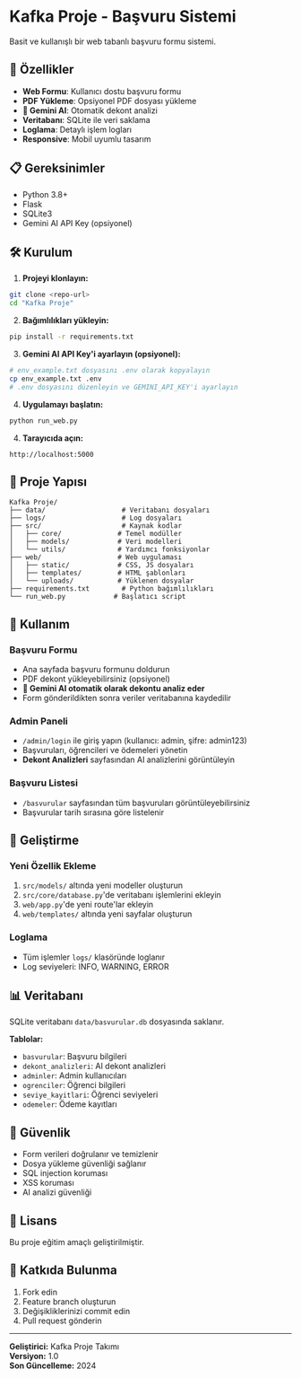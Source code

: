 # Kafka Proje - Başvuru Sistemi

Basit ve kullanışlı bir web tabanlı başvuru formu sistemi.

## 🚀 Özellikler

- **Web Formu**: Kullanıcı dostu başvuru formu
- **PDF Yükleme**: Opsiyonel PDF dosyası yükleme
- **🤖 Gemini AI**: Otomatik dekont analizi
- **Veritabanı**: SQLite ile veri saklama
- **Loglama**: Detaylı işlem logları
- **Responsive**: Mobil uyumlu tasarım

## 📋 Gereksinimler

- Python 3.8+
- Flask
- SQLite3
- Gemini AI API Key (opsiyonel)

## 🛠️ Kurulum

1. **Projeyi klonlayın:**
```bash
git clone <repo-url>
cd "Kafka Proje"
```

2. **Bağımlılıkları yükleyin:**
```bash
pip install -r requirements.txt
```

3. **Gemini AI API Key'i ayarlayın (opsiyonel):**
```bash
# env_example.txt dosyasını .env olarak kopyalayın
cp env_example.txt .env
# .env dosyasını düzenleyin ve GEMINI_API_KEY'i ayarlayın
```

4. **Uygulamayı başlatın:**
```bash
python run_web.py
```

4. **Tarayıcıda açın:**
```
http://localhost:5000
```

## 📁 Proje Yapısı

```
Kafka Proje/
├── data/                   # Veritabanı dosyaları
├── logs/                   # Log dosyaları
├── src/                    # Kaynak kodlar
│   ├── core/              # Temel modüller
│   ├── models/            # Veri modelleri
│   └── utils/             # Yardımcı fonksiyonlar
├── web/                   # Web uygulaması
│   ├── static/            # CSS, JS dosyaları
│   ├── templates/         # HTML şablonları
│   └── uploads/           # Yüklenen dosyalar
├── requirements.txt        # Python bağımlılıkları
└── run_web.py            # Başlatıcı script
```

## 🎯 Kullanım

### Başvuru Formu
- Ana sayfada başvuru formunu doldurun
- PDF dekont yükleyebilirsiniz (opsiyonel)
- **🤖 Gemini AI otomatik olarak dekontu analiz eder**
- Form gönderildikten sonra veriler veritabanına kaydedilir

### Admin Paneli
- `/admin/login` ile giriş yapın (kullanıcı: admin, şifre: admin123)
- Başvuruları, öğrencileri ve ödemeleri yönetin
- **Dekont Analizleri** sayfasından AI analizlerini görüntüleyin

### Başvuru Listesi
- `/basvurular` sayfasından tüm başvuruları görüntüleyebilirsiniz
- Başvurular tarih sırasına göre listelenir

## 🔧 Geliştirme

### Yeni Özellik Ekleme
1. `src/models/` altında yeni modeller oluşturun
2. `src/core/database.py`'de veritabanı işlemlerini ekleyin
3. `web/app.py`'de yeni route'lar ekleyin
4. `web/templates/` altında yeni sayfalar oluşturun

### Loglama
- Tüm işlemler `logs/` klasöründe loglanır
- Log seviyeleri: INFO, WARNING, ERROR

## 📊 Veritabanı

SQLite veritabanı `data/basvurular.db` dosyasında saklanır.

**Tablolar:**
- `basvurular`: Başvuru bilgileri
- `dekont_analizleri`: AI dekont analizleri
- `adminler`: Admin kullanıcıları
- `ogrenciler`: Öğrenci bilgileri
- `seviye_kayitlari`: Öğrenci seviyeleri
- `odemeler`: Ödeme kayıtları

## 🚨 Güvenlik

- Form verileri doğrulanır ve temizlenir
- Dosya yükleme güvenliği sağlanır
- SQL injection koruması
- XSS koruması
- AI analizi güvenliği

## 📝 Lisans

Bu proje eğitim amaçlı geliştirilmiştir.

## 🤝 Katkıda Bulunma

1. Fork edin
2. Feature branch oluşturun
3. Değişikliklerinizi commit edin
4. Pull request gönderin

---

**Geliştirici:** Kafka Proje Takımı  
**Versiyon:** 1.0  
**Son Güncelleme:** 2024 